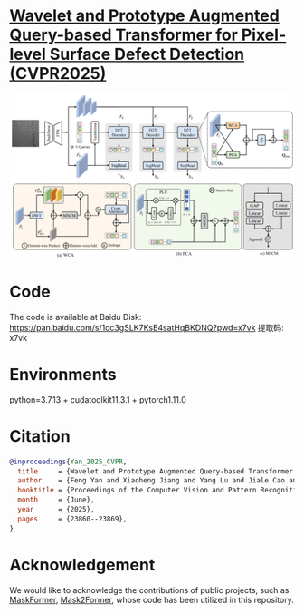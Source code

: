 # [Wavelet and Prototype Augmented Query-based Transformer for Pixel-level Surface Defect Detection (CVPR2025)](https://openaccess.thecvf.com/content/CVPR2025/papers/Yan_Wavelet_and_Prototype_Augmented_Query-based_Transformer_for_Pixel-level_Surface_Defect_CVPR_2025_paper.pdf)

![image](.//network.png)
# Code
The code is available at Baidu Disk: https://pan.baidu.com/s/1oc3gSLK7KsE4satHqBKDNQ?pwd=x7vk 提取码: x7vk 
# Environments
python=3.7.13 + cudatoolkit11.3.1 + pytorch1.11.0 
# Citation
```bibtex
@inproceedings{Yan_2025_CVPR,
  title     = {Wavelet and Prototype Augmented Query-based Transformer for Pixel-level Surface Defect Detection},
  author    = {Feng Yan and Xiaoheng Jiang and Yang Lu and Jiale Cao and Dong Chen and Mingliang Xu},
  booktitle = {Proceedings of the Computer Vision and Pattern Recognition Conference (CVPR)},
  month     = {June},
  year      = {2025},
  pages     = {23860--23869},
}
```
# Acknowledgement
We would like to acknowledge the contributions of public projects, such as [MaskFormer](https://github.com/facebookresearch/MaskFormer), [Mask2Former](https://github.com/facebookresearch/Mask2Former), whose code has been utilized in this repository.
